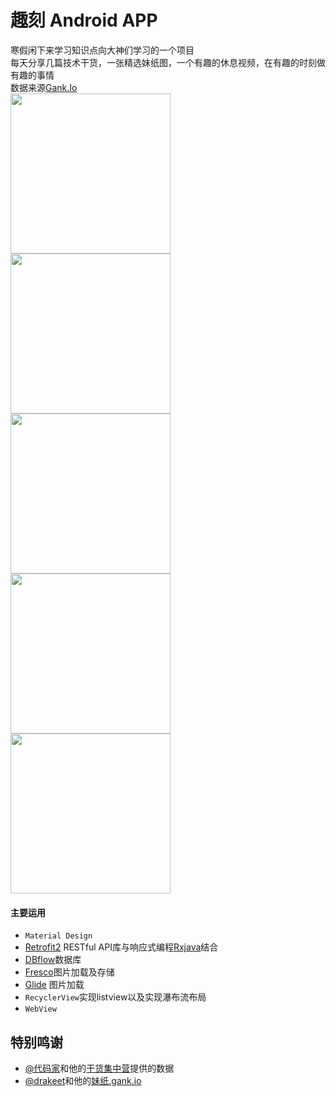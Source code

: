 # 趣刻 Android APP

寒假闲下来学习知识点向大神们学习的一个项目<br>
每天分享几篇技术干货，一张精选妹纸图，一个有趣的休息视频，在有趣的时刻做有趣的事情<br>
数据来源[Gank.Io](http://gank.io/)<br>
<img src="http://www.hugeterry.cn/wp-content/uploads/2016/02/coderfun_1.jpg" width="256" />
<img src="http://www.hugeterry.cn/wp-content/uploads/2016/02/coderfun_2.jpg" width="256" />
<img src="http://www.hugeterry.cn/wp-content/uploads/2016/02/coderfun_3.jpg" width="256" />
<img src="http://www.hugeterry.cn/wp-content/uploads/2016/02/coderfun_4.jpg" width="256" />
<img src="http://www.hugeterry.cn/wp-content/uploads/2016/02/coderfun_5.jpg" width="256" />

#### 主要运用
- `Material Design`
- [Retrofit2](https://square.github.io/retrofit/) RESTful API库与响应式编程[Rxjava](https://github.com/ReactiveX/RxJava)结合
- [DBflow](https://github.com/Raizlabs/DBFlow)数据库
- [Fresco](http://fresco-cn.org/)图片加载及存储
- [Glide](https://github.com/bumptech/glide) 图片加载
- `RecyclerView`实现listview以及实现瀑布流布局
- `WebView`

## 特别鸣谢

- [@代码家](http://weibo.com/u/1628291124)和他的[干货集中营](http://gank.io)提供的数据
- [@drakeet](http://weibo.com/drak11t)和他的[妹纸.gank.io](https://github.com/drakeet/Meizhi)

